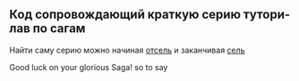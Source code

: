 ## Код сопровождающий краткую серию тутори-лав по сагам

Найти саму серию можно начиная [отсель](https://dev.zarahia.com/2018/01/29/pochemu-sagi-react-redux-saga-pt-1/) и заканчивая [сель](https://dev.zarahia.com/2018/02/03/jeffekty-i-sagi-react-redux-saga-pt-3/)

Good luck on your glorious Saga! so to say
